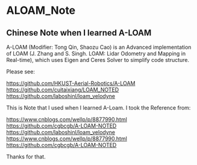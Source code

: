 # ALOAM_Note
Chinese Note when I learned A-LOAM
---
A-LOAM (Modifier: Tong Qin, Shaozu Cao) is an Advanced implementation of LOAM (J. Zhang and S. Singh. LOAM: Lidar Odometry and Mapping in Real-time), which uses Eigen and Ceres Solver to simplify code structure.  

Please see:

https://github.com/HKUST-Aerial-Robotics/A-LOAM   
https://github.com/cuitaixiang/LOAM_NOTED   
https://github.com/laboshinl/loam_velodyne

This is Note that I used when I learned A-Loam. 
I took the Reference from: 

https://www.cnblogs.com/wellp/p/8877990.html   
https://github.com/cgbcgb/A-LOAM-NOTED  
https://github.com/laboshinl/loam_velodyne
https://www.cnblogs.com/wellp/p/8877990.html 
https://github.com/cgbcgb/A-LOAM-NOTED
     
Thanks for that.
